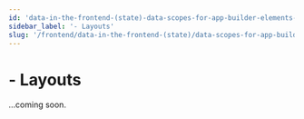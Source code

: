 ```yaml
---
id: 'data-in-the-frontend-(state)-data-scopes-for-app-builder-elements-layouts'
sidebar_label: '- Layouts'
slug: '/frontend/data-in-the-frontend-(state)/data-scopes-for-app-builder-elements/layouts'
---
```


# - Layouts

...coming soon.
